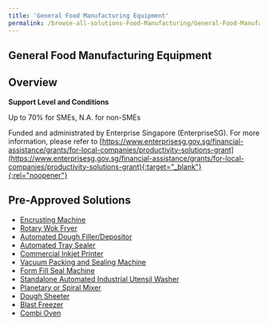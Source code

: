 ```yaml
---
title: 'General Food Manufacturing Equipment'
permalink: /browse-all-solutions-Food-Manufacturing/General-Food-Manufacturing-Equipment
---
```


## General Food Manufacturing Equipment
## Overview

**Support Level and Conditions**

Up to 70% for SMEs, N.A. for non-SMEs

Funded and administrated by Enterprise Singapore (EnterpriseSG). For more information, please refer to [https://www.enterprisesg.gov.sg/financial-assistance/grants/for-local-companies/productivity-solutions-grant](https://www.enterprisesg.gov.sg/financial-assistance/grants/for-local-companies/productivity-solutions-grant){:target="_blank"}{:rel="noopener"}

## Pre-Approved Solutions

- <a href='/productivity-solutions-grant/solutionrepo/solution47' target='_blank'>Encrusting Machine</a><br>
- <a href='/productivity-solutions-grant/solutionrepo/solution108' target='_blank'>Rotary Wok Fryer</a><br>
- <a href='/productivity-solutions-grant/solutionrepo/solution298' target='_blank'>Automated Dough Filler/Depositor</a><br>
- <a href='/productivity-solutions-grant/solutionrepo/solution300' target='_blank'>Automated Tray Sealer</a><br>
- <a href='/productivity-solutions-grant/solutionrepo/solution302' target='_blank'>Commercial Inkjet Printer</a><br>
- <a href='/productivity-solutions-grant/solutionrepo/solution303' target='_blank'>Vacuum Packing and Sealing Machine</a><br>
- <a href='/productivity-solutions-grant/solutionrepo/solution304' target='_blank'>Form Fill Seal Machine</a><br>
- <a href='/productivity-solutions-grant/solutionrepo/solution384' target='_blank'>Standalone Automated Industrial Utensil Washer</a><br>
- <a href='/productivity-solutions-grant/solutionrepo/solution386' target='_blank'>Planetary or Spiral Mixer</a><br>
- <a href='/productivity-solutions-grant/solutionrepo/solution387' target='_blank'>Dough Sheeter</a><br>
- <a href='/productivity-solutions-grant/solutionrepo/solution388' target='_blank'>Blast Freezer</a><br>
- <a href='/productivity-solutions-grant/solutionrepo/solution401' target='_blank'>Combi Oven</a><br>
